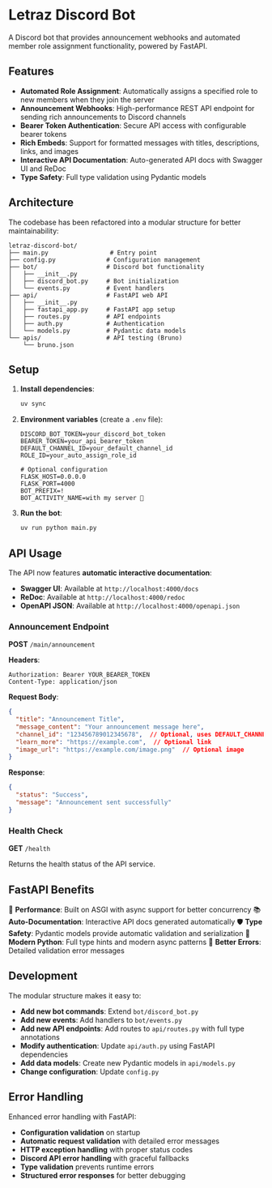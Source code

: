 # Letraz Discord Bot

A Discord bot that provides announcement webhooks and automated member role assignment functionality, powered by FastAPI.

## Features

- **Automated Role Assignment**: Automatically assigns a specified role to new members when they join the server
- **Announcement Webhooks**: High-performance REST API endpoint for sending rich announcements to Discord channels
- **Bearer Token Authentication**: Secure API access with configurable bearer tokens
- **Rich Embeds**: Support for formatted messages with titles, descriptions, links, and images
- **Interactive API Documentation**: Auto-generated API docs with Swagger UI and ReDoc
- **Type Safety**: Full type validation using Pydantic models

## Architecture

The codebase has been refactored into a modular structure for better maintainability:

```
letraz-discord-bot/
├── main.py                 # Entry point
├── config.py              # Configuration management
├── bot/                   # Discord bot functionality
│   ├── __init__.py
│   ├── discord_bot.py     # Bot initialization
│   └── events.py          # Event handlers
├── api/                   # FastAPI web API
│   ├── __init__.py
│   ├── fastapi_app.py     # FastAPI app setup
│   ├── routes.py          # API endpoints
│   ├── auth.py            # Authentication
│   └── models.py          # Pydantic data models
└── apis/                  # API testing (Bruno)
    └── bruno.json
```

## Setup

1. **Install dependencies**:
   ```bash
   uv sync
   ```

2. **Environment variables** (create a `.env` file):
   ```env
   DISCORD_BOT_TOKEN=your_discord_bot_token
   BEARER_TOKEN=your_api_bearer_token
   DEFAULT_CHANNEL_ID=your_default_channel_id
   ROLE_ID=your_auto_assign_role_id
   
   # Optional configuration
   FLASK_HOST=0.0.0.0
   FLASK_PORT=4000
   BOT_PREFIX=!
   BOT_ACTIVITY_NAME=with my server 💪
   ```

3. **Run the bot**:
   ```bash
   uv run python main.py
   ```

## API Usage

The API now features **automatic interactive documentation**:
- **Swagger UI**: Available at `http://localhost:4000/docs`
- **ReDoc**: Available at `http://localhost:4000/redoc`
- **OpenAPI JSON**: Available at `http://localhost:4000/openapi.json`

### Announcement Endpoint

**POST** `/main/announcement`

**Headers**:
```
Authorization: Bearer YOUR_BEARER_TOKEN
Content-Type: application/json
```

**Request Body**:
```json
{
  "title": "Announcement Title",
  "message_content": "Your announcement message here",
  "channel_id": "123456789012345678",  // Optional, uses DEFAULT_CHANNEL_ID if not provided
  "learn_more": "https://example.com",  // Optional link
  "image_url": "https://example.com/image.png"  // Optional image
}
```

**Response**:
```json
{
  "status": "Success",
  "message": "Announcement sent successfully"
}
```

### Health Check

**GET** `/health`

Returns the health status of the API service.

## FastAPI Benefits

🚀 **Performance**: Built on ASGI with async support for better concurrency
📚 **Auto-Documentation**: Interactive API docs generated automatically
🛡️ **Type Safety**: Pydantic models provide automatic validation and serialization
🔧 **Modern Python**: Full type hints and modern async patterns
📖 **Better Errors**: Detailed validation error messages

## Development

The modular structure makes it easy to:

- **Add new bot commands**: Extend `bot/discord_bot.py`
- **Add new events**: Add handlers to `bot/events.py`
- **Add new API endpoints**: Add routes to `api/routes.py` with full type annotations
- **Modify authentication**: Update `api/auth.py` using FastAPI dependencies
- **Add data models**: Create new Pydantic models in `api/models.py`
- **Change configuration**: Update `config.py`

## Error Handling

Enhanced error handling with FastAPI:
- **Configuration validation** on startup
- **Automatic request validation** with detailed error messages
- **HTTP exception handling** with proper status codes
- **Discord API error handling** with graceful fallbacks
- **Type validation** prevents runtime errors
- **Structured error responses** for better debugging
